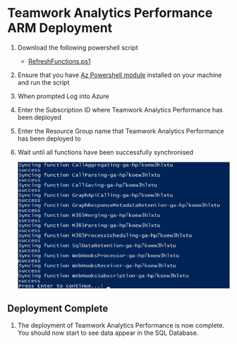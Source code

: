 # Teamwork Analytics Performance ARM Deployment

1. Download the following powershell script
   
   - [RefreshFunctions.ps1](http://docs.modalitysoftware.com/TWAPerformance/images/RefreshFunctions.ps1)
  
1. Ensure that you have [Az Powershell module](https://docs.microsoft.com/en-us/powershell/azure/new-azureps-module-az) installed on your machine and run the script

1. When prompted Log into Azure

1. Enter the Subscription ID where Teamwork Analytics Performance has been deployed

1. Enter the Resource Group name that Teamwork Analytics Performance has been deployed to

1. Wait until all functions have been successfully synchronised

   ![Progress](images/RefreshFunctions.png)

## Deployment Complete

1. The deployment of Teamwork Analytics Performance is now complete. You should now start to see data appear in the SQL Database.